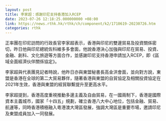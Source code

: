 ```yaml
---
layout: post
title: 李家超：感謝印尼支持香港加入RCEP
date: 2023-07-26 12:18:25.000000000 +08:00
link: https://news.rthk.hk/rthk/ch/component/k2/1710619-20230726.htm
categories: rthk
---
```


正率團在印尼訪問的行政長官李家超表示，香港與印尼的雙邊貿易及投資關係密切，昨日他與印尼總統佐科維多多會面，他說香港決心加強與印尼在貿易、投資、金融、創科、文化旅遊等方面合作，並感謝印尼支持香港申請加入RCEP，即《區域全面經濟伙伴關係協定》。

李家超與代表團見記者時說，他昨日亦與東盟秘書長高金洪會面，並向對方說，東盟是香港在全球的第二大貿易夥伴，隨著香港與東盟的自貿協定及相關投資協定在2021年生效，香港與東盟的經貿聯繫提升至更高水平。

李家超提到，香港高度重視推動多邊主義及自由貿易，在一國兩制下，香港是國際資本主義城市，國家「十四五」規劃，確立香港八大中心地位，包括金融、貿易、航運等，同時香港積極融入粵港澳大灣區發展，強調大灣區是重要市場，邀請印尼及東盟成員加入一同發展。
